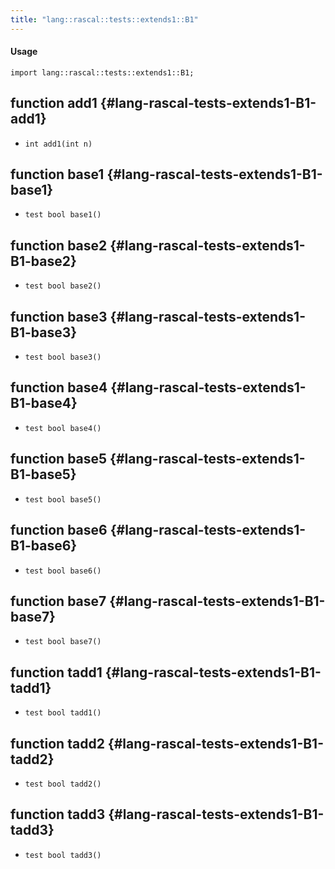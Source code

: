 ```yaml
---
title: "lang::rascal::tests::extends1::B1"
---
```


#### Usage

`import lang::rascal::tests::extends1::B1;`


## function add1 {#lang-rascal-tests-extends1-B1-add1}

* ``int add1(int n)``

## function base1 {#lang-rascal-tests-extends1-B1-base1}

* ``test bool base1()``

## function base2 {#lang-rascal-tests-extends1-B1-base2}

* ``test bool base2()``

## function base3 {#lang-rascal-tests-extends1-B1-base3}

* ``test bool base3()``

## function base4 {#lang-rascal-tests-extends1-B1-base4}

* ``test bool base4()``

## function base5 {#lang-rascal-tests-extends1-B1-base5}

* ``test bool base5()``

## function base6 {#lang-rascal-tests-extends1-B1-base6}

* ``test bool base6()``

## function base7 {#lang-rascal-tests-extends1-B1-base7}

* ``test bool base7()``

## function tadd1 {#lang-rascal-tests-extends1-B1-tadd1}

* ``test bool tadd1()``

## function tadd2 {#lang-rascal-tests-extends1-B1-tadd2}

* ``test bool tadd2()``

## function tadd3 {#lang-rascal-tests-extends1-B1-tadd3}

* ``test bool tadd3()``

